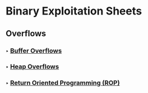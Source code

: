 # Binary Exploitation Sheets

## Overflows

### ‣ [Buffer Overflows](./Overflows/Buffer%20Overflows/Buffer%20Overflows.md)

### ‣ [Heap Overflows](./Overflows/Heap%20Based/Heap%20Based%20Overflows.md)

### ‣ [Return Oriented Programming (ROP)](./Overflows/Buffer%20Overflows/Stack%20Based/ROP/ROP.md)